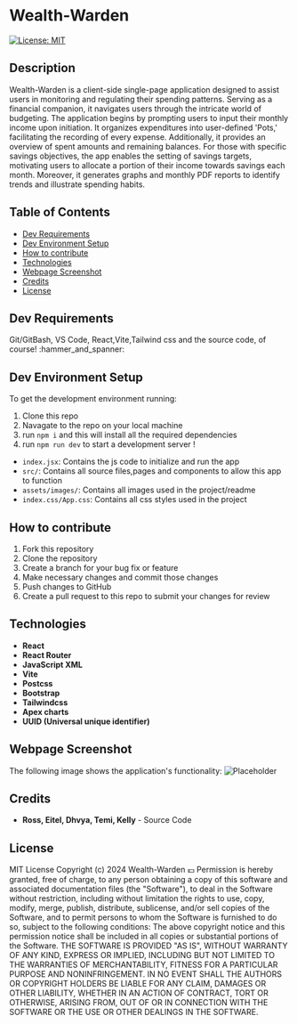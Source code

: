 # Wealth-Warden
[![License: MIT](https://img.shields.io/badge/License-MIT-yellow.svg)](https://opensource.org/licenses/MIT)

## Description
Wealth-Warden is a client-side single-page application designed to assist users in monitoring and regulating their spending patterns. Serving as a financial companion, it navigates users through the intricate world of budgeting. The application begins by prompting users to input their monthly income upon initiation. It organizes expenditures into user-defined 'Pots,' facilitating the recording of every expense. Additionally, it provides an overview of spent amounts and remaining balances. For those with specific savings objectives, the app enables the setting of savings targets, motivating users to allocate a portion of their income towards savings each month. Moreover, it generates graphs and monthly PDF reports to identify trends and illustrate spending habits.


## Table of Contents
- [Dev Requirements](#dev-requirements)
- [Dev Environment Setup](#dev-environment-setup)
- [How to contribute](#how-to-contribute)
- [Technologies](#technologies)
- [Webpage Screenshot](#webpage-screenshot)
- [Credits](#credits)
- [License](#license)


## Dev Requirements
Git/GitBash, VS Code, React,Vite,Tailwind css and the source code, of course! :hammer_and_spanner:


## Dev Environment Setup
To get the development environment running:
1. Clone this repo
2. Navagate to the repo on your local machine
3. run `npm i` and this will install all the required dependencies
4. run `npm run dev` to start a development server !
- `index.jsx`: Contains the js code to initialize and run the app
- `src/`: Contains all source files,pages and components to allow this app to function
- `assets/images/`: Contains all images used in the project/readme
- `index.css/App.css`: Contains all css styles used in the project


## How to contribute
1. Fork this repository
2. Clone the repository
3. Create a branch for your bug fix or feature
4. Make necessary changes and commit those changes
5. Push changes to GitHub
6. Create a pull request to this repo to submit your changes for review


## Technologies
- **React**
- **React Router**
- **JavaScript XML**
- **Vite**
- **Postcss**
- **Bootstrap**
- **Tailwindcss**
- **Apex charts**
- **UUID (Universal unique identifier)**


## Webpage Screenshot
The following image shows the application's functionality:
![Placeholder](https://github.com/RossNE99/Wealth-Warden/assets/117757450/db399c2e-b74c-4278-bd0f-3cb7783d859d)


## Credits
- **Ross, Eitel, Dhvya, Temi, Kelly** - Source Code



## License
MIT License
Copyright (c) 2024 Wealth-Warden 💷
Permission is hereby granted, free of charge, to any person obtaining a copy
of this software and associated documentation files (the "Software"), to deal
in the Software without restriction, including without limitation the rights
to use, copy, modify, merge, publish, distribute, sublicense, and/or sell
copies of the Software, and to permit persons to whom the Software is
furnished to do so, subject to the following conditions:
The above copyright notice and this permission notice shall be included in all
copies or substantial portions of the Software.
THE SOFTWARE IS PROVIDED "AS IS", WITHOUT WARRANTY OF ANY KIND, EXPRESS OR
IMPLIED, INCLUDING BUT NOT LIMITED TO THE WARRANTIES OF MERCHANTABILITY,
FITNESS FOR A PARTICULAR PURPOSE AND NONINFRINGEMENT. IN NO EVENT SHALL THE
AUTHORS OR COPYRIGHT HOLDERS BE LIABLE FOR ANY CLAIM, DAMAGES OR OTHER
LIABILITY, WHETHER IN AN ACTION OF CONTRACT, TORT OR OTHERWISE, ARISING FROM,
OUT OF OR IN CONNECTION WITH THE SOFTWARE OR THE USE OR OTHER DEALINGS IN THE
SOFTWARE.